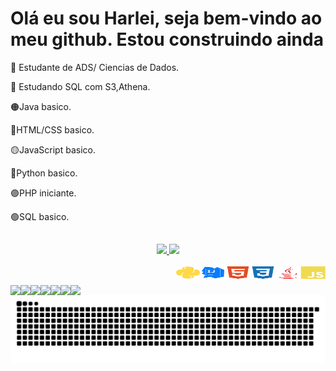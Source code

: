 # Olá eu sou Harlei, seja bem-vindo ao meu github. Estou construindo ainda

📖 Estudante de ADS/ Ciencias de Dados.

📖 Estudando SQL com S3,Athena.

🟠Java basico.

🔴HTML/CSS basico.

🟡JavaScript basico.

🔵Python basico.

🟣PHP iniciante.

🟢SQL basico.

##

<div align="center">
  <a href="https://github.com/harleiaki">
    <img height="150em" src="https://github-readme-stats.vercel.app/api/top-langs/?username=harleiaki&layout=compact&langs_count=7&theme=tokyonight"/>
  <img height="150em" src="https://github-readme-stats.vercel.app/api?username=harleiaki&show_icons=true&theme=radical&include_all_commits=true&count_private=true"/>  
</div>
  
  <div style="display: inline_block"><br>
  <img align="right" alt="Rafa-Js" height="20" width="40" src="https://raw.githubusercontent.com/devicons/devicon/master/icons/javascript/javascript-plain.svg">
  <img align="right" alt="Rafa-Js" height="20" width="40" src="https://raw.githubusercontent.com/devicons/devicon/master/icons/java/java-plain.svg">
  <img align="right" alt="Rafa-Js" height="20" width="40" src="https://raw.githubusercontent.com/devicons/devicon/master/icons/css3/css3-plain.svg">
  <img align="right" alt="Rafa-Js" height="20" width="40" src="https://raw.githubusercontent.com/devicons/devicon/master/icons/html5/html5-plain.svg">
  <img align="right" alt="Rafa-Js" height="20" width="40" src="https://raw.githubusercontent.com/devicons/devicon/master/icons/intellij/intellij-plain.svg">
   <img align="right" alt="Rafa-Js" height="20" width="40" src="https://raw.githubusercontent.com/devicons/devicon/master/icons/python/python-plain.svg">
  </div>
  
  ##
  
  <div>
    <a href="https://discord.com/channels/950417487000899675/950417487000899677" target="_blank"><img align="left" src="https://img.shields.io/badge/Discord-7289da?style=for-the-badge&logo=discord&logoColor=white"></a>
    <a href="https://www.facebook.com/harlei.aki/" target="_blank"><img align="left" src="https://img.shields.io/badge/Facebook-1877F2?style=for-the-badge&logo=facebook&logoColor=white"></a>
    <a href="https://www.instagram.com/harlei.akira/" target="_blank"><img align="left" src="https://img.shields.io/badge/Instagram-%23E4405F?style=for-the-badge&logo=instagram&logoColor=white" target="_blank"></a>  
    <a href="https://www.linkedin.com/in/harlei-akira-750515224/" target="_blank"><img align="left" src="https://img.shields.io/badge/LinkedIn-%230077B5?style=for-the-badge&logo=linkedin&logoColor=white" target="_blank"></a> 
      <a href = "mailto:harlei.akira@gmail.com"><img align="left" src="https://img.shields.io/badge/Gmail-D14836?style=for-the-badge&logo=gmail&logoColor=red"></a>
     <a href = "mailto:harlei.akira@outlook.com"><img align="left" src="https://img.shields.io/badge/Microsoft_Outlook-0078D4?style=for-the-badge&logo=microsoft-outlook&logoColor=white"></a>
    <a href = "https://dashboard.heroku.com/apps/despesa-harlei/deploy/github"><img align="left" src="https://img.shields.io/badge/heroku-000000?style=for-the-badge&logo=heroku&logoColor=purple"></a>
      </div>
    
![Snake animation](https://github.com/harleiaki/harleiaki/blob/output/github-contribution-grid-snake.svg)
    

